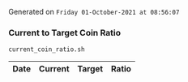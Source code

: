 Generated on `Friday 01-October-2021 at 08:56:07`

### Current to Target Coin Ratio
`current_coin_ratio.sh`

Date|Current|Target|Ratio
---|---|---|---
